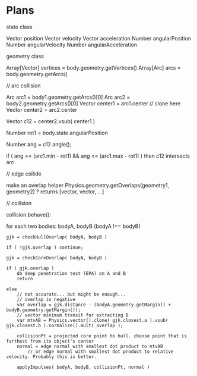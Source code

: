 # Plans

state class

Vector position
Vector velocity
Vector acceleration
Number angularPosition
Number angularVelocity
Number angularAcceleration

geometry class

Array[Vector] vertices = body.geometry.getVertices()
Array[Arc] arcs = body.geometry.getArcs()

// arc collision

Arc arc1 = body1.geometry.getArcs()[0]
Arc arc2 = body2.geometry.getArcs()[0]
Vector center1 = arc1.center // clone here
Vector center2 = arc2.center

Vector c12 = center2.vsub( center1 )

Number rot1 = body.state.angularPosition

Number ang = c12.angle();

if ( ang >= (arc1.min - rot1) && ang <= (arc1.max - rot1) )
    then c12 intersects arc


// edge collide

make an overlap helper
Physics.geometry.getOverlaps(geometry1, geometry2) ?
returns [vector, vector, ...]

// collision

collision.behave():

for each two bodies: bodyA, bodyB (bodyA !== bodyB)
    
    gjk = checkHullOverlap( bodyA, bodyB )

    if ( !gjk.overlap ) continue;

    gjk = checkCoreOverlap( bodyA, bodyB )

    if ( gjk.overlap )
        do deep penetration test (EPA) on A and B
        return

    else
        // not accurate... but might be enough...
        // overlap is negative
        var overlap = gjk.distance - (bodyA.geometry.getMargin() + bodyB.geometry.getMargin());
        // vector minimum transit for extracting B
        var mtvAB = Physics.vector().clone( gjk.closest.a ).vsub( gjk.closest.b ).normalize().mult( overlap );

        collisionPt = projected core point to hull. choose point that is farthest from its object's center
        normal = edge normal with smallest dot product to mtvAB
            // or edge normal with smallest dot product to relative velocity. Probably this is better.

        applyImpulses( bodyA, bodyB, collisionPt, normal )

